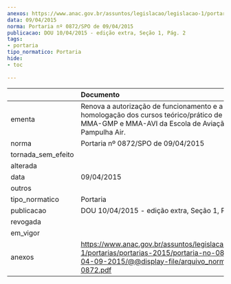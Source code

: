 ```yaml
---
anexos: https://www.anac.gov.br/assuntos/legislacao/legislacao-1/portarias/portarias-2015/portaria-no-0872-spo-de-04-09-2015/@@display-file/arquivo_norma/PA2015-0872.pdf
data: 09/04/2015
norma: Portaria nº 0872/SPO de 09/04/2015
publicacao: DOU 10/04/2015 - edição extra, Seção 1, Pág. 2
tags:
- portaria
tipo_normatico: Portaria
hide: 
- toc 
 
---
```


|                    | Documento                                                                                                                                                         |
|:-------------------|:------------------------------------------------------------------------------------------------------------------------------------------------------------------|
| ementa             | Renova a autorização de funcionamento e a homologação dos cursos teórico/prático de MMA-CEL, MMA-GMP e MMA-AVI da Escola de Aviação Civil Pampulha Air.           |
| norma              | Portaria nº 0872/SPO de 09/04/2015                                                                                                                                |
| tornada_sem_efeito |                                                                                                                                                                   |
| alterada           |                                                                                                                                                                   |
| data               | 09/04/2015                                                                                                                                                        |
| outros             |                                                                                                                                                                   |
| tipo_normatico     | Portaria                                                                                                                                                          |
| publicacao         | DOU 10/04/2015 - edição extra, Seção 1, Pág. 2                                                                                                                    |
| revogada           |                                                                                                                                                                   |
| em_vigor           |                                                                                                                                                                   |
| anexos             | https://www.anac.gov.br/assuntos/legislacao/legislacao-1/portarias/portarias-2015/portaria-no-0872-spo-de-04-09-2015/@@display-file/arquivo_norma/PA2015-0872.pdf |